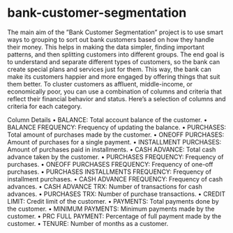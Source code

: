 # bank-customer-segmentation
The main aim of the ”Bank Customer Segmentation” project is to use smart ways 
to grouping to sort out bank customers based on how they handle their money. This helps in making the
data simpler, finding important patterns, and then splitting customers into different groups. The end goal is to
understand and separate different types of customers, so the bank can create special plans and services
just for them. This way, the bank can make its customers happier and more engaged by offering things that
suit them better.
To cluster customers as affluent, middle-income, or economically poor, you can use a combination of columns and criteria that reflect their financial behavior and status. Here’s a selection of columns and criteria for each category.

Column Details
• BALANCE: Total account balance of the customer.
• BALANCE FREQUENCY: Frequency of updating the balance.
• PURCHASES: Total amount of purchases made by the customer.
• ONEOFF PURCHASES: Amount of purchases for a single payment.
• INSTALLMENT PURCHASES: Amount of purchases paid in installments.
• CASH ADVANCE: Total cash advance taken by the customer.
• PURCHASES FREQUENCY: Frequency of purchases.
• ONEOFF PURCHASES FREQUENCY: Frequency of one-off purchases.
• PURCHASES INSTALLMENTS FREQUENCY: Frequency of installment purchases.
• CASH ADVANCE FREQUENCY: Frequency of cash advances.
• CASH ADVANCE TRX: Number of transactions for cash advances.
• PURCHASES TRX: Number of purchase transactions.
• CREDIT LIMIT: Credit limit of the customer.
• PAYMENTS: Total payments done by the customer.
• MINIMUM PAYMENTS: Minimum payments made by the customer.
• PRC FULL PAYMENT: Percentage of full payment made by the customer.
• TENURE: Number of months as a customer.
